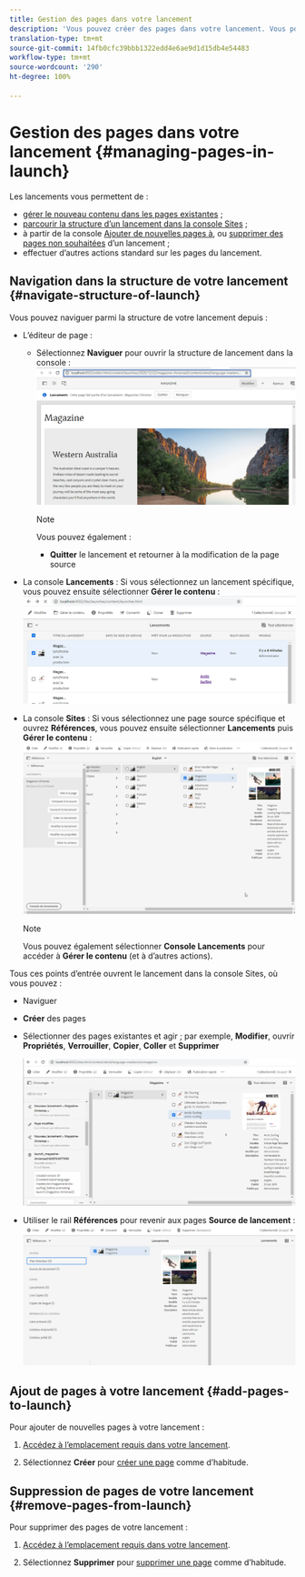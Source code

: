```yaml
---
title: Gestion des pages dans votre lancement
description: 'Vous pouvez créer des pages dans votre lancement. Vous pouvez également supprimer des pages indésirables. '
translation-type: tm+mt
source-git-commit: 14fb0cfc39bbb1322edd4e6ae9d1d15db4e54483
workflow-type: tm+mt
source-wordcount: '290'
ht-degree: 100%

---
```



# Gestion des pages dans votre lancement {#managing-pages-in-launch}

Les lancements vous permettent de :

* [gérer le nouveau contenu dans les pages existantes](/help/sites-cloud/authoring/launches/editing.md) ;
* [parcourir la structure d’un lancement dans la console Sites](#navigate-structure-of-launch) ;
* à partir de la console [Ajouter de nouvelles pages à](#add-pages-to-launch), ou [supprimer des pages non souhaitées](#remove-pages-from-launch) d’un lancement ;
* effectuer d’autres actions standard sur les pages du lancement.

## Navigation dans la structure de votre lancement {#navigate-structure-of-launch}

Vous pouvez naviguer parmi la structure de votre lancement depuis :

* L’éditeur de page :

   * Sélectionnez **Naviguer** pour ouvrir la structure de lancement dans la console :
      ![Navigation dans le lancement à partir de l’éditeur de page](/help/sites-cloud/authoring/assets/launches-navigate-page-editor.png)

      >[!NOTE]
      >
      >Vous pouvez également :
      >
      >* **Quitter** le lancement et retourner à la modification de la page source


* La console **Lancements** :
Si vous sélectionnez un lancement spécifique, vous pouvez ensuite sélectionner **Gérer le contenu** :
   ![Console Lancements – Gestion du contenu](/help/sites-cloud/authoring/assets/launches-navigate-launches-console.png)

* La console **Sites** :
Si vous sélectionnez une page source spécifique et ouvrez **Références**, vous pouvez ensuite sélectionner **Lancements** puis **Gérer le contenu** :
   ![Console Lancements – Gestion du contenu](/help/sites-cloud/authoring/assets/launches-navigate-sites-console.png)

   >[!NOTE]
   >
   >Vous pouvez également sélectionner **Console Lancements** pour accéder à **Gérer le contenu** (et à d’autres actions).

Tous ces points d’entrée ouvrent le lancement dans la console Sites, où vous pouvez :

* Naviguer
* **Créer** des pages
* Sélectionner des pages existantes et agir ; par exemple, **Modifier**, ouvrir **Propriétés**, **Verrouiller**, **Copier**, **Coller** et **Supprimer**

   ![Accéder au lancement dans la console Sites à partir de Gérer le contenu](/help/sites-cloud/authoring/assets/launches-navigate-manage-content.png)
* Utiliser le rail **Références** pour revenir aux pages **Source de lancement** :
   ![Console Sites – Source de lancement](/help/sites-cloud/authoring/assets/launches-navigate-launch-source.png)

## Ajout de pages à votre lancement {#add-pages-to-launch}

Pour ajouter de nouvelles pages à votre lancement :

1. [Accédez à l’emplacement requis dans votre lancement](#navigate-structure-of-launch).

1. Sélectionnez **Créer** pour [créer une page](/help/sites-cloud/authoring/fundamentals/organizing-pages.md#creating-a-new-page) comme d’habitude.

## Suppression de pages de votre lancement {#remove-pages-from-launch}

Pour supprimer des pages de votre lancement :

1. [Accédez à l’emplacement requis dans votre lancement](#navigate-structure-of-launch).

1. Sélectionnez **Supprimer** pour [supprimer une page](/help/sites-cloud/authoring/fundamentals/organizing-pages.md#deleting-a-page) comme d’habitude.
